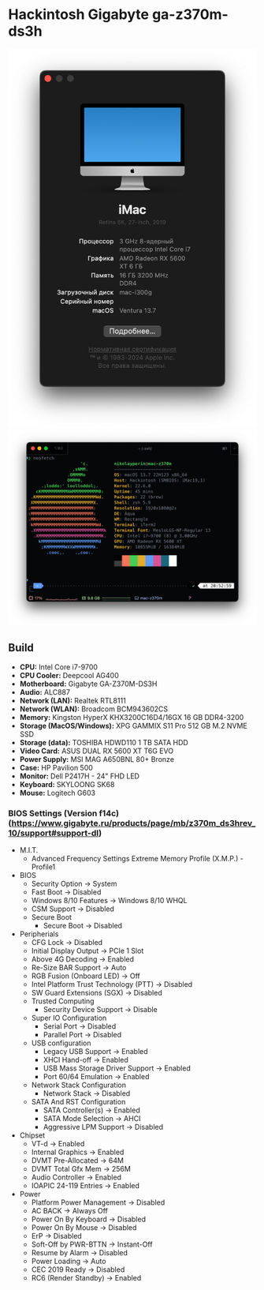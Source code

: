 # Hackintosh Gigabyte ga-z370m-ds3h 

![about](pictures/about.png)
![neofetch](pictures/neofetch.png)

## Build
* **CPU:** Intel Core i7-9700
* **CPU Cooler:** Deepcool AG400
* **Motherboard:** Gigabyte GA-Z370M-DS3H
* **Audio:** ALC887
* **Network (LAN):** Realtek RTL8111
* **Network (WLAN):** Broadcom BCM943602CS
* **Memory:** Kingston HyperX KHX3200C16D4/16GX 16 GB DDR4-3200
* **Storage (MacOS/Windows):** XPG GAMMIX S11 Pro 512 GB M.2 NVME SSD
* **Storage (data):** TOSHIBA HDWD110 1 TB SATA HDD
* **Video Card:** ASUS DUAL RX 5600 XT T6G EVO
* **Power Supply:** MSI MAG A650BNL 80+ Bronze
* **Case:** HP Pavilion 500
* **Monitor:** Dell P2417H - 24" FHD LED
* **Keyboard:** SKYLOONG SK68
* **Mouse:** Logitech G603

### BIOS Settings (Version f14c) (https://www.gigabyte.ru/products/page/mb/z370m_ds3hrev_10/support#support-dl)
* M.I.T.
  * Advanced Frequency Settings
    Extreme Memory Profile (X.M.P.) - Profile1
* BIOS
  * Security Option → System
  * Fast Boot → Disabled
  * Windows 8/10 Features → Windows 8/10 WHQL
  * CSM Support → Disabled
  * Secure Boot
    * Secure Boot → Disabled
* Peripherials
  * CFG Lock → Disabled
  * Initial Display Output → PCIe 1 Slot
  * Above 4G Decoding → Enabled
  * Re-Size BAR Support → Auto
  * RGB Fusion (Onboard LED) → Off
  * Intel Platform Trust Technology (PTT) → Disabled
  * SW Guard Extensions (SGX) → Disabled
  * Trusted Computing
    * Security Device Support → Disable
  * Super IO Configuration
    * Serial Port → Disabled
    * Parallel Port → Disabled
  * USB configuration
    * Legacy USB Support → Enabled
    * XHCI Hand-off → Enabled
    * USB Mass Storage Driver Support → Enabled
    * Port 60/64 Emulation → Enabled
  * Network Stack Configuration
    * Network Stack → Disabled
  * SATA And RST Configuration
    * SATA Controller(s) → Enabled
    * SATA Mode Selection → AHCI
    * Aggressive LPM Support → Disabled
* Chipset
  * VT-d → Enabled
  * Internal Graphics → Enabled
  * DVMT Pre-Allocated → 64M
  * DVMT Total Gfx Mem → 256M
  * Audio Controller → Enabled
  * IOAPIC 24-119 Entries → Enabled
* Power
  * Platform Power Management → Disabled
  * AC BACK → Always Off
  * Power On By Keyboard → Disabled
  * Power On By Mouse → Disabled
  * ErP → Disabled
  * Soft-Off by PWR-BTTN → Instant-Off
  * Resume by Alarm → Disabled
  * Power Loading → Auto
  * CEC 2019 Ready → Disabled
  * RC6 (Render Standby) → Enabled

